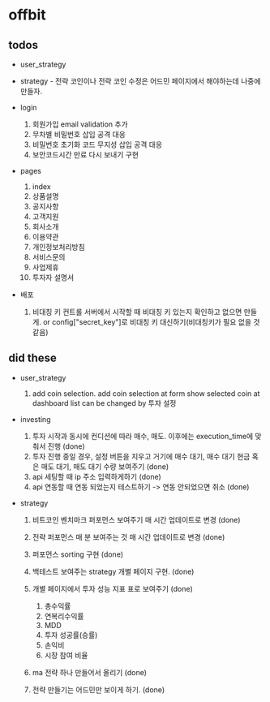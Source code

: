 # offbit

## todos

- user_strategy

- strategy - 전략 코인이나 전략 코인 수정은 어드민 페이지에서 해야하는데 나중에 만들자.

- login

  1. 회원가입 email validation 추가
  2. 무차별 비밀번호 삽입 공격 대응
  3. 비밀번호 초기화 코드 무지성 삽입 공격 대응
  4. 보안코드시간 만료 다시 보내기 구현

- pages

  1. index
  2. 상품설명
  3. 공지사항
  4. 고객지원
  5. 회사소개
  6. 이용약관
  7. 개인정보처리방침
  8. 서비스문의
  9. 사업제휴
  10. 투자자 설명서

- 배포
  1. 비대칭 키 컨트롤
     서버에서 시작할 때 비대칭 키 있는지 확인하고 없으면 만들게.
     or config["secret_key"]로 비대칭 키 대신하기(비대칭키가 필요 없을 것 같음)

## did these

- user_strategy

  1. add coin selection.
     add coin selection at form
     show selected coin at dashboard list
     can be changed by 투자 설정

- investing

  1. 투자 시작과 동시에 컨디션에 따라 매수, 매도. 이후에는 execution_time에 맞춰서 진행 (done)
  2. 투자 진행 중일 경우, 설정 버튼을 지우고 거기에 매수 대기, 매수 대기 현금 혹은 매도 대기, 매도 대기 수량 보여주기 (done)
  3. api 세팅할 때 ip 주소 입력하게하기 (done)
  4. api 연동할 때 연동 되었는지 테스트하기 -> 연동 안되었으면 취소 (done)

- strategy

  1. 비트코인 벤치마크 퍼포먼스 보여주기 매 시간 업데이트로 변경 (done)
  2. 전략 퍼포먼스 매 분 보여주는 것 매 시간 업데이트로 변경 (done)

  3. 퍼포먼스 sorting 구현 (done)
  4. 백테스트 보여주는 strategy 개별 페이지 구현. (done)
  5. 개별 페이지에서 투자 성능 지표 표로 보여주기 (done)
     1. 총수익률
     2. 연복리수익률
     3. MDD
     4. 투자 성공률(승률)
     5. 손익비
     6. 시장 참여 비율
  6. ma 전략 하나 만들어서 올리기 (done)
  7. 전략 만들기는 어드민만 보이게 하기. (done)
